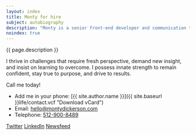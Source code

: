 ```yaml
---
layout: index
title: Monty for hire
subject: autobiography
description: "Monty is a senior front-end developer and communication technologist with eyes that see through the complexity to the bones of problems, unmasking the relationships of opportunities."
noindex: true
---
```


{{ page.description }}

I thrive in challenges that require fresh perspective, demand new insight,
and insist on learning to overcome.
I possess innate strength to remain confident, stay true to purpose,
and drive to results.

Call me today!

<!-- Send me a note? I would love to hear from you. -->

* Add me in your phone: [{{ site.author.name }}]({{ site.baseurl }}life/contact.vcf "Download vCard")
* Email: <a href='m&#97;&#105;lto&#58;hel&#108;o&#64;mo%6E&#37;74yd&#105;c%&#54;B%65rson&#46;%63&#37;&#54;Fm'>h&#101;l&#108;&#111;&#64;mo&#110;t&#121;dicke&#114;son&#46;com</a>
* Telephone: <a href='tel:+1&#45;5%&#51;1&#50;-9%300&#45;&#56;4&#56;%39'>5&#49;2&#45;900-8489</a>

<p class="socialicons">
    <a class="twitter" href="https://twitter.com/{{ site.author.twitter }}"
      title="Twitter">Twitter</a>
    <a class="linkedin" href="https://linkedin.com/in/{{ site.author.linkedin }}"
      title="LinkedIn">LinkedIn</a>
    <a class="feed" href="{{ site.baseurl }}tech/atom.xml"
      title="Newsfeed">Newsfeed</a>
</p>
